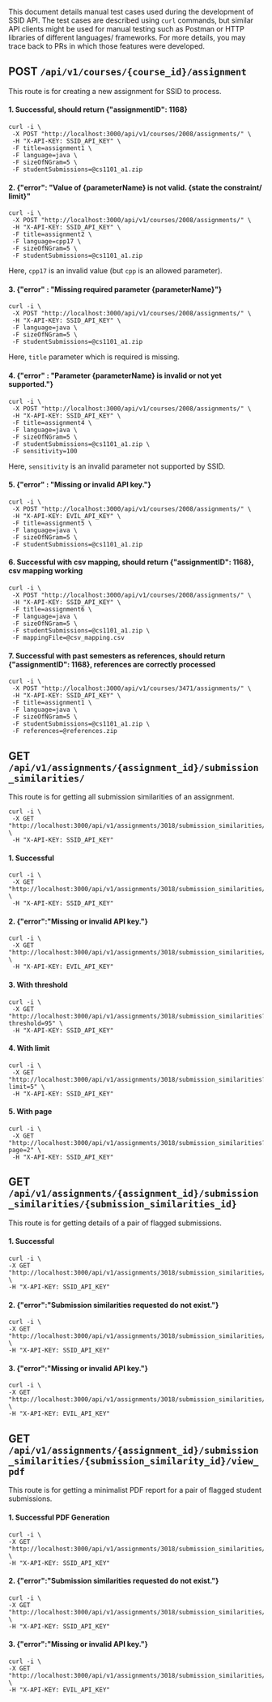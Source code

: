 This document details manual test cases used during the development of SSID API. The test cases are described using `curl` commands, but similar API clients might be used for manual testing such as Postman or HTTP libraries of different languages/ frameworks. For more details, you may trace back to PRs in which those features were developed.


## POST `/api/v1/courses/{course_id}/assignment`
This route is for creating a new assignment for SSID to process.

#### 1. Successful, should return {"assignmentID": 1168}

```
curl -i \
 -X POST "http://localhost:3000/api/v1/courses/2008/assignments/" \
 -H "X-API-KEY: SSID_API_KEY" \
 -F title=assignment1 \
 -F language=java \
 -F sizeOfNGram=5 \
 -F studentSubmissions=@cs1101_a1.zip
```

#### 2. {"error": "Value of {parameterName} is not valid. {state the constraint/ limit}"

```
curl -i \
 -X POST "http://localhost:3000/api/v1/courses/2008/assignments/" \
 -H "X-API-KEY: SSID_API_KEY" \
 -F title=assignment2 \
 -F language=cpp17 \
 -F sizeOfNGram=5 \
 -F studentSubmissions=@cs1101_a1.zip
```
Here, `cpp17` is an invalid value (but `cpp` is an allowed parameter).


#### 3. {"error" : "Missing required parameter {parameterName}"}
```
curl -i \
 -X POST "http://localhost:3000/api/v1/courses/2008/assignments/" \
 -H "X-API-KEY: SSID_API_KEY" \
 -F language=java \
 -F sizeOfNGram=5 \
 -F studentSubmissions=@cs1101_a1.zip
```
Here, `title` parameter which is required is missing.



#### 4. {"error" : "Parameter {parameterName} is invalid or not yet supported."}
```
curl -i \
 -X POST "http://localhost:3000/api/v1/courses/2008/assignments/" \
 -H "X-API-KEY: SSID_API_KEY" \
 -F title=assignment4 \
 -F language=java \
 -F sizeOfNGram=5 \
 -F studentSubmissions=@cs1101_a1.zip \
 -F sensitivity=100
```

Here, `sensitivity` is an invalid parameter not supported by SSID.


#### 5. {"error" : "Missing or invalid API key."}
```
curl -i \
 -X POST "http://localhost:3000/api/v1/courses/2008/assignments/" \
 -H "X-API-KEY: EVIL_API_KEY" \
 -F title=assignment5 \
 -F language=java \
 -F sizeOfNGram=5 \
 -F studentSubmissions=@cs1101_a1.zip
```

#### 6. Successful with csv mapping, should return {"assignmentID": 1168}, csv mapping working
```
curl -i \
 -X POST "http://localhost:3000/api/v1/courses/2008/assignments/" \
 -H "X-API-KEY: SSID_API_KEY" \
 -F title=assignment6 \
 -F language=java \
 -F sizeOfNGram=5 \
 -F studentSubmissions=@cs1101_a1.zip \
 -F mappingFile=@csv_mapping.csv 
```

#### 7. Successful with past semesters as references, should return {"assignmentID": 1168}, references are correctly processed
```
curl -i \
 -X POST "http://localhost:3000/api/v1/courses/3471/assignments/" \
 -H "X-API-KEY: SSID_API_KEY" \
 -F title=assignment1 \
 -F language=java \
 -F sizeOfNGram=5 \
 -F studentSubmissions=@cs1101_a1.zip \
 -F references=@references.zip
```

## GET `/api/v1/assignments/{assignment_id}/submission_similarities/`
This route is for getting all submission similarities of an assignment.

```
curl -i \
 -X GET "http://localhost:3000/api/v1/assignments/3018/submission_similarities/" \
 -H "X-API-KEY: SSID_API_KEY"
```
#### 1. Successful
```
curl -i \
 -X GET "http://localhost:3000/api/v1/assignments/3018/submission_similarities/" \
 -H "X-API-KEY: SSID_API_KEY"
```
#### 2. {"error":"Missing or invalid API key."}                          
```
curl -i \
 -X GET "http://localhost:3000/api/v1/assignments/3018/submission_similarities/1540892" \
 -H "X-API-KEY: EVIL_API_KEY"
```

#### 3. With threshold
```
curl -i \
 -X GET "http://localhost:3000/api/v1/assignments/3018/submission_similarities?threshold=95" \
 -H "X-API-KEY: SSID_API_KEY"
```

#### 4. With limit
```
curl -i \
 -X GET "http://localhost:3000/api/v1/assignments/3018/submission_similarities?limit=5" \
 -H "X-API-KEY: SSID_API_KEY"
```

#### 5. With page
```
curl -i \
 -X GET "http://localhost:3000/api/v1/assignments/3018/submission_similarities?page=2" \
 -H "X-API-KEY: SSID_API_KEY"
```

## GET `/api/v1/assignments/{assignment_id}/submission_similarities/{submission_similarities_id}`

This route is for getting details of a pair of flagged submissions.

#### 1. Successful
```
curl -i \
-X GET "http://localhost:3000/api/v1/assignments/3018/submission_similarities/1549986" \
-H "X-API-KEY: SSID_API_KEY"
```

#### 2. {"error":"Submission similarities requested do not exist."}
```
curl -i \
-X GET "http://localhost:3000/api/v1/assignments/3018/submission_similarities/9999999" \
-H "X-API-KEY: SSID_API_KEY"
```

#### 3. {"error":"Missing or invalid API key."}
```
curl -i \
-X GET "http://localhost:3000/api/v1/assignments/3018/submission_similarities/1549986" \
-H "X-API-KEY: EVIL_API_KEY"
```

## GET `/api/v1/assignments/{assignment_id}/submission_similarities/{submission_similarity_id}/view_pdf`
This route is for getting a minimalist PDF report for a pair of flagged student submissions.

#### 1. Successful PDF Generation
```
curl -i \
-X GET "http://localhost:3000/api/v1/assignments/3018/submission_similarities/1549986/view_pdf" \
-H "X-API-KEY: SSID_API_KEY"
```

#### 2. {"error":"Submission similarities requested do not exist."}
```
curl -i \
-X GET "http://localhost:3000/api/v1/assignments/3018/submission_similarities/9999999/view_pdf" \
-H "X-API-KEY: SSID_API_KEY"
```

#### 3. {"error":"Missing or invalid API key."}
```
curl -i \
-X GET "http://localhost:3000/api/v1/assignments/3018/submission_similarities/1549986/view_pdf" \
-H "X-API-KEY: EVIL_API_KEY"
```
